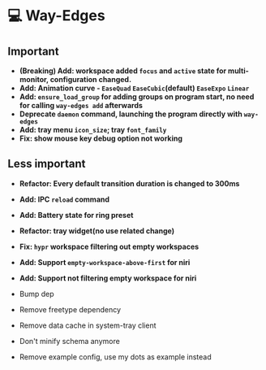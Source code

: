 # 💻 Way-Edges

## Important

- **(Breaking) Add: workspace added `focus` and `active` state for multi-monitor, configuration changed.**
- **Add: Animation curve - `EaseQuad` `EaseCubic`(default) `EaseExpo` `Linear`**
- **Add: `ensure_load_group` for adding groups on program start, no need for calling `way-edges add` afterwards**
- **Deprecate `daemon` command, launching the program directly with `way-edges`**
- **Add: tray menu `icon_size`; tray `font_family`**
- **Fix: show mouse key debug option not working**

## Less important

- **Refactor: Every default transition duration is changed to 300ms**
- **Add: IPC `reload` command**
- **Add: Battery state for ring preset**
- **Refactor: tray widget(no use related change)**
- **Fix: `hypr` workspace filtering out empty workspaces**
- **Add: Support `empty-workspace-above-first` for niri**
- **Add: Support not filtering empty workspace for niri**

- Bump dep
- Remove freetype dependency
- Remove data cache in system-tray client
- Don't minify schema anymore
- Remove example config, use my dots as example instead
